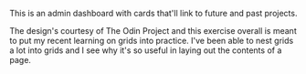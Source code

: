This is an admin dashboard with cards that'll link to future and past projects.

The design's courtesy of The Odin Project and this exercise overall is meant to put my recent learning on grids into practice. I've been able to nest grids a lot into grids and I see why it's so useful in laying out the contents of a page.
